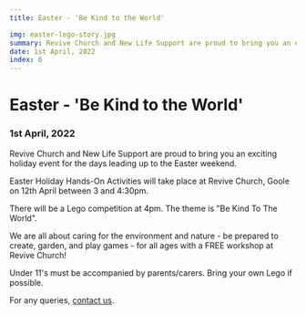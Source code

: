 ```yaml
---
title: Easter - 'Be Kind to the World'

img: easter-lego-story.jpg
summary: Revive Church and New Life Support are proud to bring you an exciting holiday event for the days leading up to the Easter weekend.
date: 1st April, 2022
index: 6
---
```


# Easter - 'Be Kind to the World'

### 1st April, 2022

Revive Church and New Life Support are proud to bring you an exciting holiday event for the days leading up to the Easter weekend.

Easter Holiday Hands-On Activities will take place at Revive Church, Goole on 12th April between 3 and 4:30pm.

There will be a Lego competition at 4pm. The theme is "Be Kind To The World".

We are all about caring for the environment and nature - be prepared to create, garden, and play games - for all ages with a FREE workshop at Revive Church!

Under 11's must be accompanied by parents/carers. Bring your own Lego if possible.

For any queries, [contact us](/contact).
